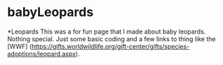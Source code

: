 # babyLeopards


*Leopards
This was a for fun page that I made about baby leopards. Nothing special. Just some basic coding and a few links to thing like the [WWF] (https://gifts.worldwildlife.org/gift-center/gifts/species-adoptions/leopard.aspx).













